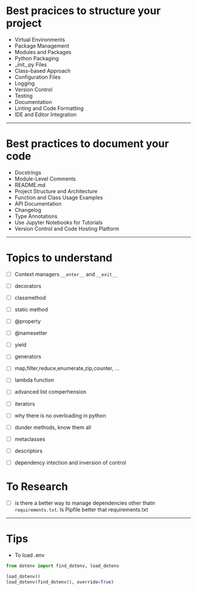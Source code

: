 # Best pracices to structure your project
- Virtual Environments
- Package Management
- Modules and Packages
- Python Packaging
- \__init__.py Files
- Class-based Approach
- Configuration Files
- Logging
- Version Control
- Testing
- Documentation
- Linting and Code Formatting
- IDE and Editor Integration
___
# Best practices to document your code
- Docstrings
- Module-Level Comments
- README.md
- Project Structure and Architecture
- Function and Class Usage Examples
- API Documentation
- Changelog
- Type Annotations
- Use Jupyter Notebooks for Tutorials
- Version Control and Code Hosting Platform
___
# Topics to understand
- [ ] Context managers `__enter__` and `__exit__`

- [ ] decorators
- [ ] classmethod
- [ ] static method
- [ ] @property
- [ ] @namesetter
- [ ] yield
- [ ] generators
- [ ] map,filter,reduce,enumerate,zip,counter, ...
- [ ] lambda function
- [ ] advanced list comperhension
- [ ] iterators
- [ ] why there is no overloading in python
- [ ] dunder methods, know them all
- [ ] metaclasses
- [ ] descriptors
- [ ] dependency intection and inversion of control

  
# To Research
- [ ] is there a better way to manage dependencies other thatn `requirements.txt`. Is Pipfile better that requirements.txt
___
# Tips
- To load .env
```py
from dotenv import find_dotenv, load_dotenv

load_dotenv()
load_dotenv(find_dotenv(), override=True)
```
